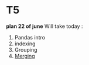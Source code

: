 # T5

**plan 22 of june**
Will take today :
1. Pandas intro
2. indexing
3. Grouping
4. [Merging](https://pandas.pydata.org/)
